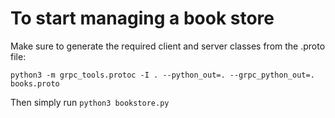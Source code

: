 # To start managing a book store
Make sure to generate the required client and server classes from the .proto file:

`python3 -m grpc_tools.protoc -I . --python_out=. --grpc_python_out=. books.proto`

Then simply run `python3 bookstore.py`